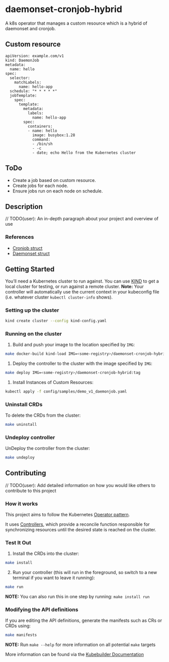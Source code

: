 # daemonset-cronjob-hybrid
A k8s operator that manages a custom resource which is a hybrid of daemonset and cronjob.

## Custom resource
```
apiVersion: example.com/v1
kind: DaemonJob
metadata:
  name: hello
spec:
  selector:
    matchLabels:
      name: hello-app
  schedule: "* * * * *"
  jobTemplate:
    spec:
      template:
        metadata:
          labels:
            name: hello-app
        spec:
          containers:
          - name: hello
            image: busybox:1.28
            command:
            - /bin/sh
            - -c
            - date; echo Hello from the Kubernetes cluster
```

## ToDo
* Create a job based on custom resource.
* Create jobs for each node.
* Ensure jobs run on each node on schedule.

## Description
// TODO(user): An in-depth paragraph about your project and overview of use

### References
* [Cronjob struct](https://pkg.go.dev/k8s.io/api/batch/v1#CronJob)
* [Daemonset struct](https://pkg.go.dev/k8s.io/api/apps/v1#DaemonSet)

## Getting Started
You’ll need a Kubernetes cluster to run against. You can use [KIND](https://sigs.k8s.io/kind) to get a local cluster for testing, or run against a remote cluster.
**Note:** Your controller will automatically use the current context in your kubeconfig file (i.e. whatever cluster `kubectl cluster-info` shows).

### Setting up the cluster
```sh
kind create cluster --config kind-config.yaml
```

### Running on the cluster
1. Build and push your image to the location specified by `IMG`:

```sh
make docker-build kind-load IMG=<some-registry>/daemonset-cronjob-hybrid:tag
```

1. Deploy the controller to the cluster with the image specified by `IMG`:

```sh
make deploy IMG=<some-registry>/daemonset-cronjob-hybrid:tag
```

1. Install Instances of Custom Resources:

```sh
kubectl apply -f config/samples/demo_v1_daemonjob.yaml
```

### Uninstall CRDs
To delete the CRDs from the cluster:

```sh
make uninstall
```

### Undeploy controller
UnDeploy the controller from the cluster:

```sh
make undeploy
```

## Contributing
// TODO(user): Add detailed information on how you would like others to contribute to this project

### How it works
This project aims to follow the Kubernetes [Operator pattern](https://kubernetes.io/docs/concepts/extend-kubernetes/operator/).

It uses [Controllers](https://kubernetes.io/docs/concepts/architecture/controller/),
which provide a reconcile function responsible for synchronizing resources until the desired state is reached on the cluster.

### Test It Out
1. Install the CRDs into the cluster:

```sh
make install
```

2. Run your controller (this will run in the foreground, so switch to a new terminal if you want to leave it running):

```sh
make run
```

**NOTE:** You can also run this in one step by running: `make install run`

### Modifying the API definitions
If you are editing the API definitions, generate the manifests such as CRs or CRDs using:

```sh
make manifests
```

**NOTE:** Run `make --help` for more information on all potential `make` targets

More information can be found via the [Kubebuilder Documentation](https://book.kubebuilder.io/introduction.html)
